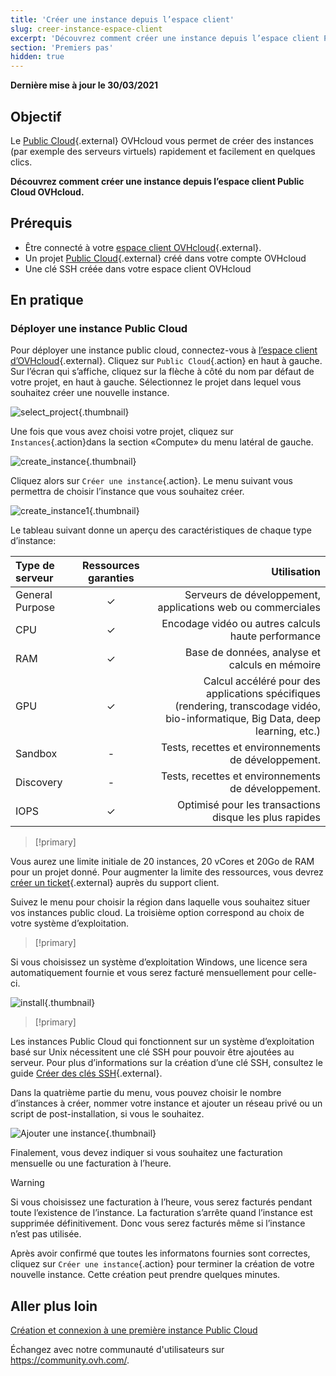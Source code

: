 ```yaml
---
title: 'Créer une instance depuis l’espace client'
slug: creer-instance-espace-client
excerpt: 'Découvrez comment créer une instance depuis l’espace client Public Cloud OVHcloud'
section: 'Premiers pas'
hidden: true
---
```


**Dernière mise à jour le 30/03/2021**

## Objectif

Le [Public Cloud](https://www.ovhcloud.com/fr/public-cloud/){.external} OVHcloud vous permet de créer des instances (par exemple des serveurs virtuels) rapidement et facilement en quelques clics.

**Découvrez comment créer une instance depuis l’espace client Public Cloud OVHcloud.**

## Prérequis

* Être connecté à votre [espace client OVHcloud](https://www.ovh.com/auth/?action=gotomanager&from=https://www.ovh.com/fr/&ovhSubsidiary=fr){.external}.
* Un projet [Public Cloud](https://www.ovhcloud.com/fr/public-cloud/){.external} créé dans votre compte OVHcloud
* Une clé SSH créée dans votre espace client OVHcloud

## En pratique

### Déployer une instance Public Cloud

Pour déployer une instance public cloud, connectez-vous à [l’espace client d’OVHcloud](https://www.ovh.com/auth/?action=gotomanager&from=https://www.ovh.com/fr/&ovhSubsidiary=fr){.external}. Cliquez sur `Public Cloud`{.action} en haut à gauche. Sur l’écran qui s’affiche, cliquez sur la flèche à côté du nom par défaut de votre projet, en haut à gauche. Sélectionnez le projet dans lequel vous souhaitez créer une nouvelle instance.

![select_project](images/select_project.png){.thumbnail}

Une fois que vous avez choisi votre projet, cliquez sur `Instances`{.action}dans la section «Compute» du menu latéral de gauche.

![create_instance](images/create_instance.png){.thumbnail}

Cliquez alors sur `Créer une instance`{.action}. Le menu suivant vous permettra de choisir l’instance que vous souhaitez créer.

![create_instance1](images/create_instance1-2021.png){.thumbnail}

Le tableau suivant donne un aperçu des caractéristiques de chaque type d’instance:

| Type de serveur | Ressources garanties | Utilisation |
| :---         |     :---:      |          ---: |
| General Purpose   | ✓     | Serveurs de développement, applications web ou commerciales    |
| CPU     | ✓       | Encodage vidéo ou autres calculs haute performance      |
| RAM   | ✓     | Base de données, analyse et calculs en mémoire   |
| GPU     | ✓       | Calcul accéléré pour des applications spécifiques (rendering, transcodage vidéo, bio-informatique, Big Data, deep learning, etc.)      |
| Sandbox    | -       | Tests, recettes et environnements de développement.     |
| Discovery    | -       | Tests, recettes et environnements de développement.     |
| IOPS   | ✓     | Optimisé pour les transactions disque les plus rapides    |

> [!primary]
>
Vous aurez une limite initiale de 20 instances, 20 vCores et 20Go de RAM pour un projet donné. Pour augmenter la limite des ressources, vous devrez [créer un ticket](https://www.ovh.com/manager/dedicated/index.html#/ticket){.external} auprès du support client.
>

Suivez le menu pour choisir la région dans laquelle vous souhaitez situer vos instances public cloud. La troisième option correspond au choix de votre système d’exploitation.

> [!primary]
>
Si vous choisissez un système d’exploitation Windows, une licence sera automatiquement fournie et vous serez facturé mensuellement pour celle-ci.
>

![install](images/os_install.png){.thumbnail}

> [!primary]
>
Les instances Public Cloud qui fonctionnent sur un système d’exploitation basé sur Unix nécessitent une clé SSH pour pouvoir être ajoutées au serveur. Pour plus d’informations sur la création d’une clé SSH, consultez le guide [Créer des clés SSH](https://docs.ovh.com/fr/public-cloud/creation-des-cles-ssh/){.external}.
>

Dans la quatrième partie du menu, vous pouvez choisir le nombre d’instances à créer, nommer votre instance et ajouter un réseau privé ou un script de post-installation, si vous le souhaitez.

![Ajouter une instance](images/configure_instance.png){.thumbnail}

Finalement, vous devez indiquer si vous souhaitez une facturation mensuelle ou une facturation à l’heure.

> [!warning]
>
>Si vous choisissez une facturation à l’heure, vous serez facturés pendant toute l’existence de l’instance. La facturation s’arrête quand l’instance est supprimée définitivement. Donc vous serez facturés même si l’instance n’est pas utilisée.
>

Après avoir confirmé que toutes les informatons fournies sont correctes, cliquez sur `Créer une instance`{.action} pour terminer la création de votre nouvelle instance. Cette création peut prendre quelques minutes.

## Aller plus loin

[Création et connexion à une première instance Public Cloud](../premiers-pas-instance-public-cloud/)

Échangez avec notre communauté d'utilisateurs sur <https://community.ovh.com/>.
